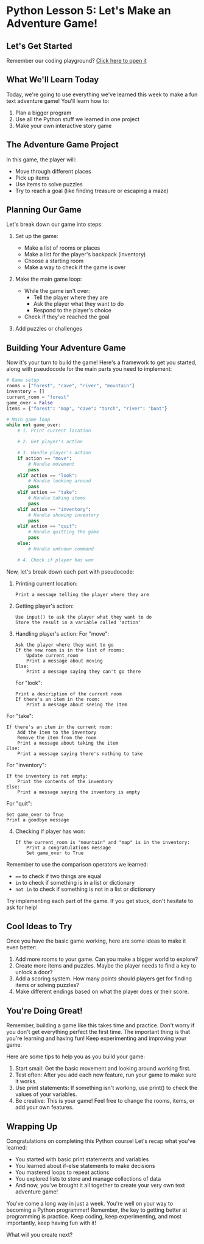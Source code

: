 # Python Lesson 5: Let's Make an Adventure Game!

## Let's Get Started
Remember our coding playground? [Click here to open it](https://www.programiz.com/python-programming/online-compiler/)

## What We'll Learn Today
Today, we're going to use everything we've learned this week to make a fun text adventure game! You'll learn how to:
1. Plan a bigger program
2. Use all the Python stuff we learned in one project
3. Make your own interactive story game

## The Adventure Game Project

In this game, the player will:
- Move through different places
- Pick up items
- Use items to solve puzzles
- Try to reach a goal (like finding treasure or escaping a maze)

## Planning Our Game

Let's break down our game into steps:

1. Set up the game:
   - Make a list of rooms or places
   - Make a list for the player's backpack (inventory)
   - Choose a starting room
   - Make a way to check if the game is over

2. Make the main game loop:
   - While the game isn't over:
     - Tell the player where they are
     - Ask the player what they want to do
     - Respond to the player's choice
   - Check if they've reached the goal

3. Add puzzles or challenges

## Building Your Adventure Game

Now it's your turn to build the game! Here's a framework to get you started, along with pseudocode for the main parts you need to implement:

```python
# Game setup
rooms = ["forest", "cave", "river", "mountain"]
inventory = []
current_room = "forest"
game_over = False
items = {"forest": "map", "cave": "torch", "river": "boat"}

# Main game loop
while not game_over:
    # 1. Print current location

    # 2. Get player's action

    # 3. Handle player's action
    if action == "move":
        # Handle movement
        pass
    elif action == "look":
        # Handle looking around
        pass
    elif action == "take":
        # Handle taking items
        pass
    elif action == "inventory":
        # Handle showing inventory
        pass
    elif action == "quit":
        # Handle quitting the game
        pass
    else:
        # Handle unknown command

    # 4. Check if player has won
```

Now, let's break down each part with pseudocode:

1. Printing current location:
   ```
   Print a message telling the player where they are
   ```

2. Getting player's action:
   ```
   Use input() to ask the player what they want to do
   Store the result in a variable called 'action'
   ```

3. Handling player's action:
   For "move":
   ```
   Ask the player where they want to go
   If the new room is in the list of rooms:
       Update current_room
       Print a message about moving
   Else:
       Print a message saying they can't go there
   ```

   For "look":
   ```
   Print a description of the current room
   If there's an item in the room:
       Print a message about seeing the item
   ```

  For "take":
   ```
   If there's an item in the current room:
       Add the item to the inventory
       Remove the item from the room
       Print a message about taking the item
   Else:
       Print a message saying there's nothing to take
   ```

   For "inventory":
   ```
   If the inventory is not empty:
       Print the contents of the inventory
   Else:
       Print a message saying the inventory is empty
   ```

   For "quit":
   ```
   Set game_over to True
   Print a goodbye message
   ```

4. Checking if player has won:
   ```
   If the current_room is "mountain" and "map" is in the inventory:
       Print a congratulations message
       Set game_over to True
   ```

Remember to use the comparison operators we learned:
- `==` to check if two things are equal
- `in` to check if something is in a list or dictionary
- `not in` to check if something is not in a list or dictionary

Try implementing each part of the game. If you get stuck, don't hesitate to ask for help!

## Cool Ideas to Try

Once you have the basic game working, here are some ideas to make it even better:

1. Add more rooms to your game. Can you make a bigger world to explore?
2. Create more items and puzzles. Maybe the player needs to find a key to unlock a door?
3. Add a scoring system. How many points should players get for finding items or solving puzzles?
4. Make different endings based on what the player does or their score.

## You're Doing Great!

Remember, building a game like this takes time and practice. Don't worry if you don't get everything perfect the first time. The important thing is that you're learning and having fun! Keep experimenting and improving your game.

Here are some tips to help you as you build your game:

1. Start small: Get the basic movement and looking around working first.
2. Test often: After you add each new feature, run your game to make sure it works.
3. Use print statements: If something isn't working, use print() to check the values of your variables.
4. Be creative: This is your game! Feel free to change the rooms, items, or add your own features.

## Wrapping Up

Congratulations on completing this Python course! Let's recap what you've learned:

- You started with basic print statements and variables
- You learned about if-else statements to make decisions
- You mastered loops to repeat actions
- You explored lists to store and manage collections of data
- And now, you've brought it all together to create your very own text adventure game!

You've come a long way in just a week. You're well on your way to becoming a Python programmer! Remember, the key to getting better at programming is practice. Keep coding, keep experimenting, and most importantly, keep having fun with it!

What will you create next?
